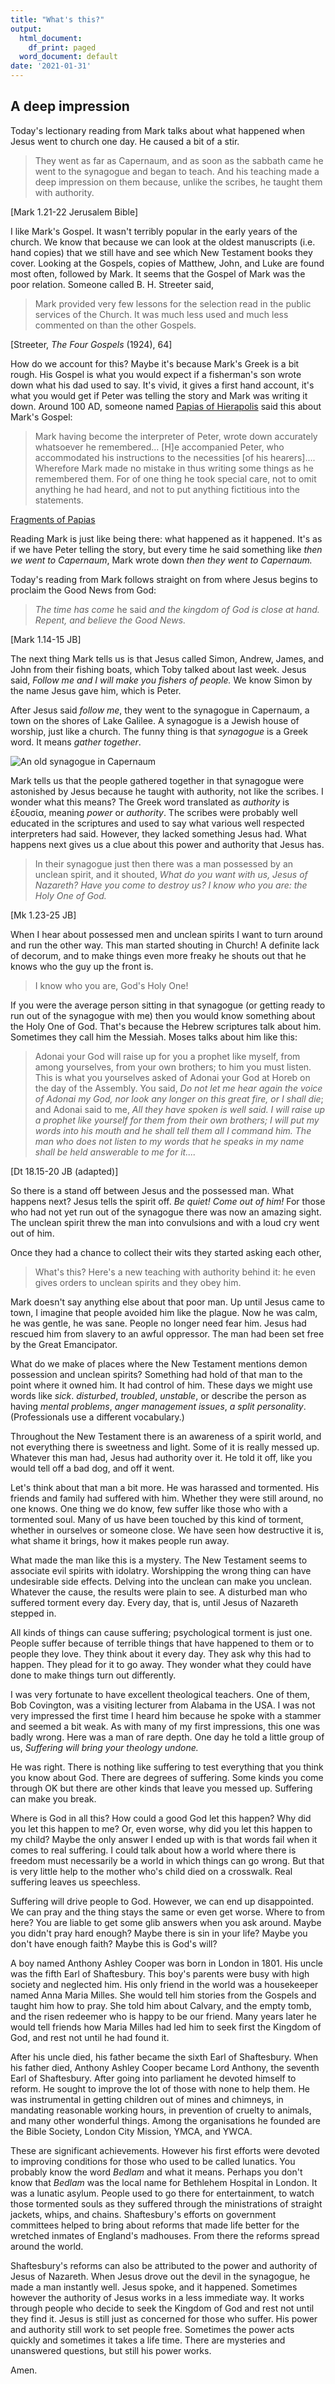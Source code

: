 ```yaml
---
title: "What's this?"
output:
  html_document:
    df_print: paged
  word_document: default
date: '2021-01-31'
---
```


## A deep impression

Today's lectionary reading from Mark talks about what happened when Jesus went to church one day. He caused a bit of a stir.

> They went as far as Capernaum, and as soon as the sabbath came he went to the synagogue and began to teach. And his teaching made a deep impression on them because, unlike the scribes, he taught them with authority.

[Mark 1.21-22 Jerusalem Bible]

I like Mark's Gospel. It wasn't terribly popular in the early years of the church. We know that because we can look at the oldest manuscripts (i.e. hand copies) that we still have and see which New Testament books they cover. Looking at the Gospels, copies of Matthew, John, and Luke are found most often, followed by Mark. It seems that the Gospel of Mark was the poor relation. Someone called B. H. Streeter said,

> Mark provided very few lessons for the selection read in the public services of the Church. It was much less used and much less commented on than the other Gospels.

[Streeter, *The Four Gospels* (1924), 64]

How do we account for this? Maybe it's because Mark's Greek is a bit rough. His Gospel is what you would expect if a fisherman's son wrote down what his dad used to say. It's vivid, it gives a first hand account, it's what you would get if Peter was telling the story and Mark was writing it down. Around 100 AD, someone named [Papias of Hierapolis](https://en.wikipedia.org/wiki/Papias_of_Hierapolis) said this about Mark's Gospel:

> Mark having become the interpreter of Peter, wrote down accurately whatsoever he remembered... [H]e accompanied Peter, who accommodated his instructions to the necessities [of his hearers].... Wherefore Mark made no mistake in thus writing some things as he remembered them. For of one thing he took special care, not to omit anything he had heard, and not to put anything fictitious into the statements.

[Fragments of Papias](https://www.newadvent.org/fathers/0125.htm)

Reading Mark is just like being there: what happened as it happened. It's as if we have Peter telling the story, but every time he said something like *then we went to Capernaum*, Mark wrote down *then they went to Capernaum.*

Today's reading from Mark follows straight on from where Jesus begins to proclaim the Good News from God:

> *The time has come* he said *and the kingdom of God is close at hand. Repent, and believe the Good News.*

[Mark 1.14-15 JB]

The next thing Mark tells us is that Jesus called Simon, Andrew, James, and John from their fishing boats, which Toby talked about last week. Jesus said, *Follow me and I will make you fishers of people.* We know Simon by the name Jesus gave him, which is Peter.

After Jesus said *follow me*, they went to the synagogue in Capernaum, a town on the shores of Lake Galilee. A synagogue is a Jewish house of worship, just like a church. The funny thing is that *synagogue* is a Greek word. It means *gather together*.

![An old synagogue in Capernaum](/images/Capernaum.jpg "An old synagogue in Capernaum")

Mark tells us that the people gathered together in that synagogue were astonished by Jesus because he taught with authority, not like the scribes. I wonder what this means? The Greek word translated as *authority* is ἐξουσία, meaning *power* or *authority*. The scribes were probably well educated in the scriptures and used to say what various well respected interpreters had said. However, they lacked something Jesus had. What happens next gives us a clue about this power and authority that Jesus has.

> In their synagogue just then there was a man possessed by an unclean spirit, and it shouted, *What do you want with us, Jesus of Nazareth? Have you come to destroy us? I know who you are: the Holy One of God.*

[Mk 1.23-25 JB]

When I hear about possessed men and unclean spirits I want to turn around and run the other way. This man started shouting in Church! A definite lack of decorum, and to make things even more freaky he shouts out that he knows who the guy up the front is. 

> I know who you are, God's Holy One!

If you were the average person sitting in that synagogue (or getting ready to run out of the synagogue with me) then you would know something about the Holy One of God. That's because the Hebrew scriptures talk about him. Sometimes they call him the Messiah. Moses talks about him like this:

> Adonai your God will raise up for you a prophet like myself, from among yourselves, from your own brothers; to him you must listen. This is what you yourselves asked of Adonai your God at Horeb on the day of the Assembly. You said, *Do not let me hear again the voice of Adonai my God, nor look any longer on this great fire, or I shall die*; and Adonai said to me, *All they have spoken is well said. I will raise up a prophet like yourself for them from their own brothers; I will put my words into his mouth and he shall tell them all I command him. The man who does not listen to my words that he speaks in my name shall be held answerable to me for it....*

[Dt 18.15-20 JB (adapted)]

So there is a stand off between Jesus and the possessed man. What happens next? Jesus tells the spirit off. *Be quiet! Come out of him!* For those who had not yet run out of the synagogue there was now an amazing sight. The unclean spirit threw the man into convulsions and with a loud cry went out of him.

Once they had a chance to collect their wits they started asking each other,

> What's this? Here's a new teaching with authority behind it: he even gives orders to unclean spirits and they obey him.

Mark doesn't say anything else about that poor man. Up until Jesus came to town, I imagine that people avoided him like the plague. Now he was calm, he was gentle, he was sane. People no longer need fear him. Jesus had rescued him from slavery to an awful oppressor. The man had been set free by the Great Emancipator.

What do we make of places where the New Testament mentions demon possession and unclean spirits? Something had hold of that man to the point where it owned him. It had control of him. These days we might use words like *sick*. *disturbed*, *troubled*, *unstable*, or describe the person as having *mental problems*, *anger management issues*, *a split personality*. (Professionals use a different vocabulary.)

Throughout the New Testament there is an awareness of a spirit world, and not everything there is sweetness and light. Some of it is really messed up. Whatever this man had, Jesus had authority over it. He told it off, like you would tell off a bad dog, and off it went.

Let's think about that man a bit more. He was harassed and tormented. His friends and family had suffered with him. Whether they were still around, no one knows. One thing we do know, few suffer like those who with a tormented soul. Many of us have been touched by this kind of torment, whether in ourselves or someone close. We have seen how destructive it is, what shame it brings, how it makes people run away.

What made the man like this is a mystery. The New Testament seems to associate evil spirits with idolatry. Worshipping the wrong thing can have undesirable side effects. Delving into the unclean can make you unclean. Whatever the cause, the results were plain to see. A disturbed man who suffered torment every day. Every day, that is, until Jesus of Nazareth stepped in.

All kinds of things can cause suffering; psychological torment is just one. People suffer because of terrible things that have happened to them or to people they love. They think about it every day. They ask why this had to happen. They plead for it to go away. They wonder what they could have done to make things turn out differently.

I was very fortunate to have excellent theological teachers. One of them, Bob Covington, was a visiting lecturer from Alabama in the USA. I was not very impressed the first time I heard him because he spoke with a stammer and seemed a bit weak. As with many of my first impressions, this one was badly wrong. Here was a man of rare depth. One day he told a little group of us, *Suffering will bring your theology undone.*

He was right. There is nothing like suffering to test everything that you think you know about God. There are degrees of suffering. Some kinds you come through OK but there are other kinds that leave you messed up. Suffering can make you break.

Where is God in all this? How could a good God let this happen? Why did you let this happen to me? Or, even worse, why did you let this happen to my child? Maybe the only answer I ended up with is that words fail when it comes to real suffering. I could talk about how a world where there is freedom must necessarily be a world in which things can go wrong. But that is very little help to the mother who's child died on a crosswalk. Real suffering leaves us speechless.

Suffering will drive people to God. However, we can end up disappointed. We can pray and the thing stays the same or even get worse. Where to from here? You are liable to get some glib answers when you ask around. Maybe you didn't pray hard enough? Maybe there is sin in your life? Maybe you don't have enough faith? Maybe this is God's will?

A boy named Anthony Ashley Cooper was born in London in 1801. His uncle was the fifth Earl of Shaftesbury. This boy's parents were busy with high society and neglected him. His only friend in the world was a housekeeper named Anna Maria Milles. She would tell him stories from the Gospels and taught him how to pray. She told him about Calvary, and the empty tomb, and the risen redeemer who is happy to be our friend. Many years later he would tell friends how Maria Milles had led him to seek first the Kingdom of God, and rest not until he had found it.

After his uncle died, his father became the sixth Earl of Shaftesbury. When his father died, Anthony Ashley Cooper became Lord Anthony, the seventh Earl of Shaftesbury. After going into parliament he devoted himself to reform. He sought to improve the lot of those with none to help them. He was instrumental in getting children out of mines and chimneys, in mandating reasonable working hours, in prevention of cruelty to animals, and many other wonderful things. Among the organisations he founded are the Bible Society, London City Mission, YMCA, and YWCA.

These are significant achievements. However his first efforts were devoted to improving conditions for those who used to be called lunatics. You probably know the word *Bedlam* and what it means. Perhaps you don't know that *Bedlam* was the local name for Bethlehem Hospital in London. It was a lunatic asylum. People used to go there for entertainment, to watch those tormented souls as they suffered through the ministrations of straight jackets, whips, and chains. Shaftesbury's efforts on government committees helped to bring about reforms that made life better for the wretched inmates of England's madhouses. From there the reforms spread around the world.

Shaftesbury's reforms can also be attributed to the power and authority of Jesus of Nazareth. When Jesus drove out the devil in the synagogue, he made a man instantly well. Jesus spoke, and it happened. Sometimes however the authority of Jesus works in a less immediate way. It works through people who decide to seek the Kingdom of God and rest not until they find it. Jesus is still just as concerned for those who suffer. His power and authority still work to set people free. Sometimes the power acts quickly and sometimes it takes a life time. There are mysteries and unanswered questions, but still his power works.

Amen.
